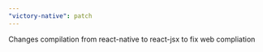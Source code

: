 ```yaml
---
"victory-native": patch
---
```


Changes compilation from react-native to react-jsx to fix web compliation
